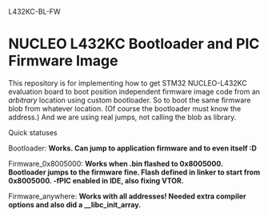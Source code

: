 L432KC-BL-FW


# NUCLEO L432KC Bootloader and PIC Firmware Image

This repository is for implementing how to get STM32 NUCLEO-L432KC evaluation board to boot position independent firmware image code from an *arbitrary* location using custom bootloader. So to boot the same firmware blob from whatever location. (Of course the bootloader must know the address.) And we are using real jumps, not calling the blob as library.

Quick statuses

Bootloader: **Works. Can jump to application firmware and to even itself :D**

Firmware_0x8005000: **Works when .bin flashed to 0x8005000. Bootloader jumps to the firmware fine. Flash defined in linker to start from 0x8005000. -fPIC enabled in IDE, also fixing VTOR.**

Firmware_anywhere: **Works with all addresses! Needed extra compiler options and also did a __libc_init_array.**

